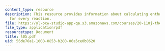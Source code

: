 ```yaml
---
content_type: resource
description: This resource provides information about calculating enthalpy changes
  for every reaction.
file: https://ol-ocw-studio-app-qa.s3.amazonaws.com/courses/20-110j-thermodynamics-of-biomolecular-systems-fall-2005/56de76a110080853b28006a5ce0b0620_l05.pdf
file_type: application/pdf
resourcetype: Document
title: l05.pdf
uid: 56de76a1-1008-0853-b280-06a5ce0b0620
---
```

